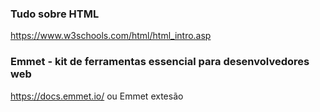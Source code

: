 ### Tudo sobre HTML

https://www.w3schools.com/html/html_intro.asp

### Emmet - kit de ferramentas essencial para desenvolvedores web
https://docs.emmet.io/ ou Emmet extesão